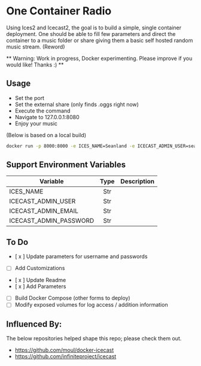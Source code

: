 # One Container Radio
Using Ices2 and Icecast2, the goal is to build a simple, single container deployment.  One should be able to fill few parameters and direct the container to a music folder or share giving them a basic self hosted random music stream. (Reword)

** Warning: Work in progress, Docker experimenting.  Please improve if you would like! Thanks :) **

## Usage ##
- Set the port
- Set the external share (only finds .oggs right now)
- Execute the command
- Navigate to 127.0.0.1:8080
- Enjoy your music

(Below is based on a local build)

```bash
docker run -p 8000:8000 -e ICES_NAME=Seanland -e ICECAST_ADMIN_USER=seanland -e ICECAST_ADMIN_EMAIL=me@seanland.ca -e ICECAST_ADMIN_PASSWORD=seanland -v d:/music:/media -t docker-one-container-radio:latest
```
## Support Environment Variables
| Variable     | Type | Description |
|--------------|:-----:|:-----:|
| ICES_NAME |  Str |
| ICECAST_ADMIN_USER |  Str |
| ICECAST_ADMIN_EMAIL |  Str |
| ICECAST_ADMIN_PASSWORD | Str |

## To Do ##
 - [ x ] Update parameters for username and passwords
 - [ ] Add Customizations
 - [ x ] Update Readme
 - [ x ] Add Parameters
 - [ ] Build Docker Compose (other forms to deploy)
 - [ ] Modify exposed volumes for log access / addition information

## Influenced By: ##
The below repositories helped shape this repo; please check them out.
- https://github.com/moul/docker-icecast
- https://github.com/infiniteproject/icecast

